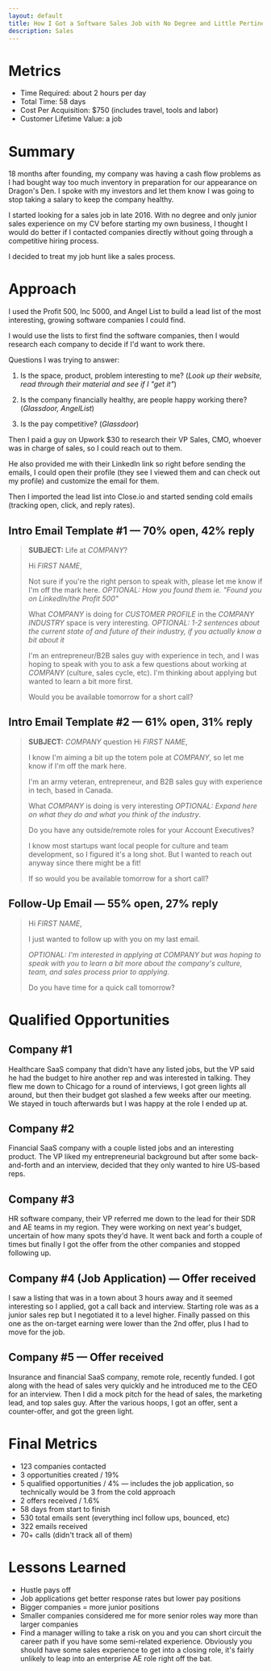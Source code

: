 ```yaml
---
layout: default
title: How I Got a Software Sales Job with No Degree and Little Pertinent Experience
description: Sales
---
```

# Metrics
* Time Required: about 2 hours per day
* Total Time: 58 days
* Cost Per Acquisition: $750 (includes travel, tools and labor)
* Customer Lifetime Value: a job

# Summary

18 months after founding, my company was having a cash flow problems as I had bought way too much inventory in preparation for our appearance on Dragon's Den. I spoke with my investors and let them know I was going to stop taking a salary to keep the company healthy.

I started looking for a sales job in late 2016. With no degree and only junior sales experience on my CV before starting my own business, I thought I would do better if I contacted companies directly without going through a competitive hiring process.

I decided to treat my job hunt like a sales process.

# Approach

I used the Profit 500, Inc 5000, and Angel List to build a lead list of the most interesting, growing software companies I could find. 

I would use the lists to first find the software companies, then I would research each company to decide if I'd want to work there.

Questions I was trying to answer:

1. Is the space, product, problem interesting to me? (*Look up their website, read through their material and see if I "get it"*)
	
2. Is the company financially healthy, are people happy working there? (*Glassdoor, AngelList*)
	
3. Is the pay competitive? (*Glassdoor*)

Then I paid a guy on Upwork $30 to research their VP Sales, CMO, whoever was in charge of sales, so I could reach out to them.

He also provided me with their LinkedIn link so right before sending the emails, I could open their profile (they see I viewed them and can check out my profile) and customize the email for them.

Then I imported the lead list into Close.io and started sending cold emails (tracking open, click, and reply rates).

## Intro Email Template #1 — 70% open, 42% reply
>**SUBJECT:** Life at *COMPANY*?
>
>Hi *FIRST NAME*,
>
>Not sure if you're the right person to speak with, please let me know if I'm off the mark here. *OPTIONAL: How you found them ie. "Found you on LinkedIn/the Profit 500"*
>
>What *COMPANY* is doing for *CUSTOMER PROFILE* in the *COMPANY INDUSTRY* space is very interesting. *OPTIONAL: 1-2 sentences about the current state of and future of their industry, if you actually know a bit about it*
>
>I'm an entrepreneur/B2B sales guy with experience in tech, and I was hoping to speak with you to ask a few questions about working at *COMPANY* (culture, sales cycle, etc). I'm thinking about applying but wanted to learn a bit more first.
>
>Would you be available tomorrow for a short call?

## Intro Email Template #2 — 61% open, 31% reply
>**SUBJECT:** *COMPANY* question
>Hi *FIRST NAME*,
>
>I know I'm aiming a bit up the totem pole at *COMPANY*, so let me know if I'm off the mark here.
>
>I'm an army veteran, entrepreneur, and B2B sales guy with experience in tech, based in Canada.
>
>What *COMPANY* is doing is very interesting *OPTIONAL: Expand here on what they do and what you think of the industry*.
>
>Do you have any outside/remote roles for your Account Executives?
>
>I know most startups want local people for culture and team development, so I figured it's a long shot. But I wanted to reach out anyway since there might be a fit!
>
>If so would you be available tomorrow for a short call?

## Follow-Up Email — 55% open, 27% reply
>Hi *FIRST NAME*,
>
>I just wanted to follow up with you on my last email.
>
>*OPTIONAL: I'm interested in applying at COMPANY but was hoping to speak with you to learn a bit more about the company's culture, team, and sales process prior to applying.*
>
>Do you have time for a quick call tomorrow?

# Qualified Opportunities

## Company #1
Healthcare SaaS company that didn't have any listed jobs, but the VP said he had the budget to hire another rep and was interested in talking. They flew me down to Chicago for a round of interviews, I got green lights all around, but then their budget got slashed a few weeks after our meeting. We stayed in touch afterwards but I was happy at the role I ended up at.

## Company #2
Financial SaaS company with a couple listed jobs and an interesting product. The VP liked my entrepreneurial background but after some back-and-forth and an interview, decided that they only wanted to hire US-based reps.

## Company #3
HR software company, their VP referred me down to the lead for their SDR and AE teams in my region. They were working on next year's budget, uncertain of how many spots they'd have. It went back and forth a couple of times but finally I got the offer from the other companies and stopped following up.

## Company #4 (Job Application) — Offer received
I saw a listing that was in a town about 3 hours away and it seemed interesting so I applied, got a call back and interview. Starting role was as a junior sales rep but I negotiated it to a level higher. Finally passed on this one as the on-target earning were lower than the 2nd offer, plus I had to move for the job.

## Company #5 — Offer received
Insurance and financial SaaS company, remote role, recently funded. I got along with the head of sales very quickly and he introduced me to the CEO for an interview. Then I did a mock pitch for the head of sales, the marketing lead, and top sales guy. After the various hoops, I got an offer, sent a counter-offer, and got the green light.

# Final Metrics
*  123 companies contacted
* 3 opportunities created / 19%
* 5 qualified opportunities / 4% — includes the job application, so technically would be 3 from the cold approach
* 2 offers received / 1.6%
* 58 days from start to finish
* 530 total emails sent (everything incl follow ups, bounced, etc)
* 322 emails received
* 70+ calls (didn't track all of them)

# Lessons Learned

* Hustle pays off
* Job applications get better response rates but lower pay positions
* Bigger companies = more junior positions
* Smaller companies considered me for more senior roles way more than larger companies
* Find a manager willing to take a risk on you and you can short circuit the career path if you have some semi-related experience. Obviously you should have some sales experience to get into a closing role, it's fairly unlikely to leap into an enterprise AE role right off the bat.
